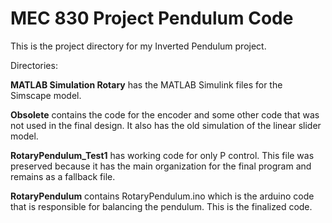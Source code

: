 # MEC 830 Project Pendulum Code
 
This is the project directory for my Inverted Pendulum project.

Directories:

**MATLAB Simulation Rotary** has the MATLAB Simulink files for the Simscape model.

**Obsolete** contains the code for the encoder and some other code that was not used in the final design.
It also has the old simulation of the linear slider model.

**RotaryPendulum_Test1** has working code for only P control. This file was preserved because it has the main organization for the final program and remains as a fallback file.

**RotaryPendulum** contains RotaryPendulum.ino which is the arduino code that is responsible for balancing the pendulum. This is the finalized code.
